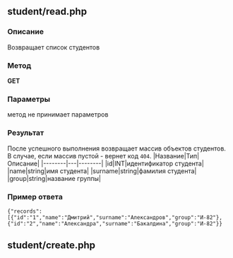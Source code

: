 
## student/read.php
### Описание
Возвращает список студентов

### Метод
**GET**

### Параметры
метод не принимает параметров

### Результат 
После успешного выполнения возвращает массив объектов студентов. В случае, если массив пустой - вернет код `404`.
|Название|Тип|Описание|
|--------|---|--------|
|id|INT|идентификатор студента|
|name|string|имя студента|
|surname|string|фамилия студента|
|group|string|название группы|

### Пример ответа
`{"records":[{"id":"1","name":"Дмитрий","surname":"Александров","group":"И-82"},{"id":"2","name":"Александра","surname":"Бакалдина","group":"И-82"}}`

## student/create.php
